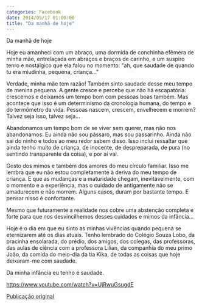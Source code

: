 ```yaml
---
categories: Facebook
date: 2014/05/17 01:00:00
title: "Da manhã de hoje"
---
```


Da manhã de hoje

Hoje eu amanheci com um abraço, uma dormida de conchinha efêmera de minha mãe, entrelaçada em abraços e braços de carinho, e um suspiro tenro e nostálgico que ela falou no momento: "ah, que saudade de quando tu era miudinha, pequena, criança..."

Verdade, minha mãe tem razão! Também sinto saudade desse meu tempo de menina pequena. A gente cresce e percebe que não há escapatória: crescemos e deixamos um tempo bom com pessoas boas também. Mas acontece que isso é um determinismo da cronologia humana, do tempo e do termômetro da vida. Pessoas nascem, crescem, envelhecem e morrem? Talvez seja isso, talvez seja...

Abandonamos um tempo bom de se viver sem querer, mas não nos abandonamos. Eu ainda não sou pássaro, mas sou passarinho. Ainda não saí do ninho e todos ao meu redor sabem disso. Isso inclui ressaltar que ainda tenho muito de criança, de inocente, de despreparada, de pura (no sentindo transparente da coisa), e por aí vai.

Gosto dos mimos e também dos amores do meu círculo familiar. Isso me lembra que eu não estou completamente à deriva do meu tempo de criança. E que as mudanças e a maturidade chegam, inevitavelmente, com o momento e a experiência, mas o cuidado de antigamente não se amadurecem e não morrem. Alguns casos, duram por bastante tempo. E pensar nisso é confortante.

Mesmo que futuramente a realidade nos cobre uma abstenção completa e forte para que nos desvincilhemos desses cuidados e mimos da infância...

Hoje é o dia em que eu sinto as minhas vivências quando pequena se eternizarem até os dias atuais. Tenho lembrado do Colégio Souza Lobo, da pracinha ensolarada, do prédio, dos amigos, dos colegas, das professoras, das aulas de ciência com a professora Lilian, da companhia do meu primo João, da comida do meio-dia da tia Kika, de todas as coisas que hoje deixaram-me com saudade.

Da minha infância eu tenho é saudade.

https://www.youtube.com/watch?v=UjRwuGsugdE

[Publicação original](https://www.facebook.com/permalink.php?story_fbid=1424177347852629&id=1418031755133855)

